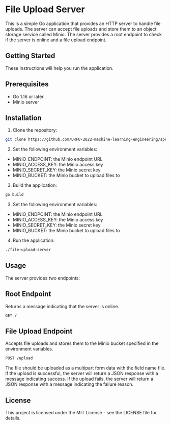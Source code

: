 # File Upload Server

This is a simple Go application that provides an HTTP server to handle file uploads. The server can accept file uploads and store them to an object storage service called Minio. The server provides a root endpoint to check if the server is online and a file upload endpoint.
## Getting Started

These instructions will help you run the application.
## Prerequisites


- Go 1.16 or later
- Minio server


## Installation

1. Clone the repository:

```bash
git clone https://github.com/URFU-2022-machine-learning-engineering/speech-recognition-API
```
2. Set the following environment variables:

- MINIO_ENDPOINT: the Minio endpoint URL
- MINIO_ACCESS_KEY: the Minio access key
- MINIO_SECRET_KEY: the Minio secret key
- MINIO_BUCKET: the Minio bucket to upload files to

3. Build the application:

```bash
go build
```
3. Set the following environment variables:
- MINIO_ENDPOINT: the Minio endpoint URL
- MINIO_ACCESS_KEY: the Minio access key
- MINIO_SECRET_KEY: the Minio secret key
- MINIO_BUCKET: the Minio bucket to upload files to

4. Run the application:

```bash
./file-upload-server
```
## Usage

The server provides two endpoints:

## Root Endpoint

Returns a message indicating that the server is online.

```
GET /
```

## File Upload Endpoint

Accepts file uploads and stores them to the Minio bucket specified in the environment variables.

```bash
POST /upload
```

The file should be uploaded as a multipart form data with the field name file. If the upload is successful, the server will return a JSON response with a message indicating success. If the upload fails, the server will return a JSON response with a message indicating the failure reason.

## License

This project is licensed under the MIT License - see the LICENSE file for details.